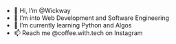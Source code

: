 - 👋 Hi, I’m @Wickway
- 👀 I’m into Web Development and Software Engineering
- 🌱 I’m currently learning Python and Algos
- 📫 Reach me @coffee.with.tech on Instagram

<!---
Wickway/Wickway is a ✨ special ✨ repository because its `README.md` (this file) appears on your GitHub profile.
You can click the Preview link to take a look at your changes.
--->
